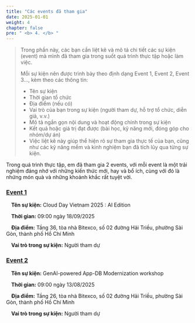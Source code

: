```yaml
---
title: "Các events đã tham gia"
date: 2025-01-01
weight: 4
chapter: false
pre: " <b> 4. </b> "
---
```



> Trong phần này, các bạn cần liệt kê và mô tả chi tiết các sự kiện (event) mà mình đã tham gia trong suốt quá trình thực tập hoặc làm việc. 
> 
> Mỗi sự kiện nên được trình bày theo định dạng Event 1, Event 2, Event 3…, kèm theo các thông tin:
> * Tên sự kiện
> * Thời gian tổ chức
> * Địa điểm (nếu có)
> * Vai trò của bạn trong sự kiện (người tham dự, hỗ trợ tổ chức, diễn giả, v.v.)
> * Mô tả ngắn gọn nội dung và hoạt động chính trong sự kiện
> * Kết quả hoặc giá trị đạt được (bài học, kỹ năng mới, đóng góp cho nhóm/dự án)
> * Việc liệt kê này giúp thể hiện rõ sự tham gia thực tế của bạn, cũng như các kỹ năng mềm và kinh nghiệm bạn đã tích lũy qua từng sự kiện.


Trong quá trình thực tập, em đã tham gia 2 events, với mỗi event là một trải nghiệm đáng nhớ với những kiến thức mới, hay và bổ ích, cùng với đó là nhứng món quà và những khoảnh khắc rất tuyệt vời.

### [Event 1](4.1-Event1/)
&emsp;**Tên sự kiện:** Cloud Day Vietnam 2025 : AI Edition

&emsp;**Thời gian:** 09:00 ngày 18/09/2025

&emsp;**Địa điểm:** Tầng 36, tòa nhà Bitexco, số 02 đường Hải Triều, phường Sài Gòn, thành phố Hồ Chí Minh

&emsp;**Vai trò trong sự kiện:** Người tham dự 



### [Event 2](4.2-Event2/)
&emsp;**Tên sự kiện:** GenAI-powered App-DB Modernization workshop

&emsp;**Thời gian:** 09:00 ngày 13/08/2025

&emsp;**Địa điểm:** Tầng 26, tòa nhà Bitexco, số 02 đường Hải Triều, phường Sài Gòn, thành phố Hồ Chí Minh

&emsp;**Vai trò trong sự kiện:** Người tham dự 

